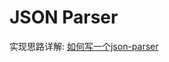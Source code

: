 # JSON Parser

实现思路详解: [如何写一个json-parser](https://bluesky20.github.io/2018/04/16/%E5%A6%82%E4%BD%95%E5%86%99%E4%B8%80%E4%B8%AAjson-parser/)